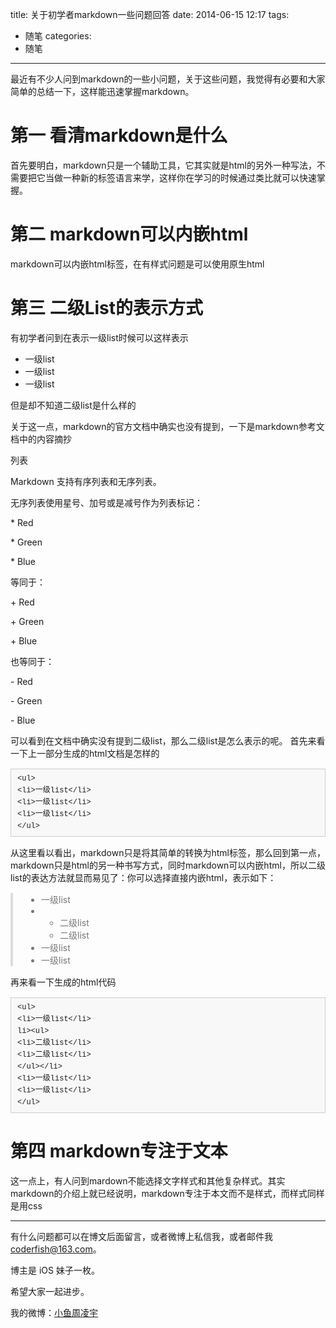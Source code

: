 title: 关于初学者markdown一些问题回答
date: 2014-06-15 12:17
tags:
  - 随笔
categories:
  - 随笔
---

最近有不少人问到markdown的一些小问题，关于这些问题，我觉得有必要和大家简单的总结一下，这样能迅速掌握markdown。

# 第一 看清markdown是什么

首先要明白，markdown只是一个辅助工具，它其实就是html的另外一种写法，不需要把它当做一种新的标签语言来学，这样你在学习的时候通过类比就可以快速掌握。

# 第二 markdown可以内嵌html

markdown可以内嵌html标签，在有样式问题是可以使用原生html

# 第三 二级List的表示方式

有初学者问到在表示一级list时候可以这样表示

* 一级list
* 一级list
* 一级list

但是却不知道二级list是什么样的

关于这一点，markdown的官方文档中确实也没有提到，一下是markdown参考文档中的内容摘抄

列表

Markdown 支持有序列表和无序列表。

无序列表使用星号、加号或是减号作为列表标记：

\* Red

\* Green

\* Blue

等同于：

\+ Red

\+ Green

\+ Blue

也等同于：

\- Red

\- Green

\- Blue

可以看到在文档中确实没有提到二级list，那么二级list是怎么表示的呢。 首先来看一下上一部分生成的html文档是怎样的


<pre style="margin-top:15px; margin-bottom:15px; padding:6px 10px; border:1px solid rgb(204,204,204); font-size:13px; font-family:Consolas,'Liberation Mono',Courier,monospace; background-color:rgb(248,248,248); line-height:19px; overflow:auto"><code style="margin:0px; padding:0px; font-size:12px; font-family:Consolas,'Liberation Mono',Courier,monospace; background-color:transparent">&lt;ul&gt;
&lt;li&gt;一级list&lt;/li&gt;
&lt;li&gt;一级list&lt;/li&gt;
&lt;li&gt;一级list&lt;/li&gt;
&lt;/ul&gt;
</code></pre>

从这里看以看出，markdown只是将其简单的转换为html标签，那么回到第一点，markdown只是html的另一种书写方式，同时markdown可以内嵌html，所以二级list的表达方法就显而易见了：你可以选择直接内嵌html，表示如下：

<blockquote style="margin-top:15px; margin-right:0px; margin-bottom:15px; margin-left:0px; padding-top:0px; padding-right:15px; padding-bottom:0px; padding-left:15px; border-top-width:0px; border-right-width:0px; border-bottom-width:0px; border-left-width:4px; border-style:initial; border-color:initial; border-left-style:solid; border-left-color:rgb(221,221,221); color:rgb(119,119,119)">
		<ul style="margin-top:0px; margin-right:0px; margin-bottom:0px; margin-left:0px; padding-top:0px; padding-right:0px; padding-bottom:0px; padding-left:30px; border-top-width:0px; border-right-width:0px; border-bottom-width:0px; border-left-width:0px; border-style:initial; border-color:initial">
			<li style="margin-top:0px; margin-right:0px; margin-bottom:0px; margin-left:0px; padding-top:0px; padding-right:0px; padding-bottom:0px; padding-left:0px; border-top-width:0px; border-right-width:0px; border-bottom-width:0px; border-left-width:0px; border-style:initial; border-color:initial">
				一级list
			</li>
			<li style="margin-top:0px; margin-right:0px; margin-bottom:0px; margin-left:0px; padding-top:0px; padding-right:0px; padding-bottom:0px; padding-left:0px; border-top-width:0px; border-right-width:0px; border-bottom-width:0px; border-left-width:0px; border-style:initial; border-color:initial">
				<ul style="margin-top:0px; margin-right:0px; margin-bottom:0px; margin-left:0px; padding-top:0px; padding-right:0px; padding-bottom:0px; padding-left:30px; border-top-width:0px; border-right-width:0px; border-bottom-width:0px; border-left-width:0px; border-style:initial; border-color:initial">
					<li style="margin-top:0px; margin-right:0px; margin-bottom:0px; margin-left:0px; padding-top:0px; padding-right:0px; padding-bottom:0px; padding-left:0px; border-top-width:0px; border-right-width:0px; border-bottom-width:0px; border-left-width:0px; border-style:initial; border-color:initial">
						二级list
					</li>
					<li style="margin-top:0px; margin-right:0px; margin-bottom:0px; margin-left:0px; padding-top:0px; padding-right:0px; padding-bottom:0px; padding-left:0px; border-top-width:0px; border-right-width:0px; border-bottom-width:0px; border-left-width:0px; border-style:initial; border-color:initial">
						二级list
					</li>
				</ul>
			</li>
			<li style="margin-top:0px; margin-right:0px; margin-bottom:0px; margin-left:0px; padding-top:0px; padding-right:0px; padding-bottom:0px; padding-left:0px; border-top-width:0px; border-right-width:0px; border-bottom-width:0px; border-left-width:0px; border-style:initial; border-color:initial">
				一级list
			</li>
			<li style="margin-top:0px; margin-right:0px; margin-bottom:0px; margin-left:0px; padding-top:0px; padding-right:0px; padding-bottom:0px; padding-left:0px; border-top-width:0px; border-right-width:0px; border-bottom-width:0px; border-left-width:0px; border-style:initial; border-color:initial">
				一级list
			</li>
		</ul>
	</blockquote>
	
再来看一下生成的html代码

<pre style="margin-top:15px; margin-bottom:15px; padding:6px 10px; border:1px solid rgb(204,204,204); font-size:13px; font-family:Consolas,'Liberation Mono',Courier,monospace; background-color:rgb(248,248,248); line-height:19px; overflow:auto"><code style="margin:0px; padding:0px; font-size:12px; font-family:Consolas,'Liberation Mono',Courier,monospace; background-color:transparent">&lt;ul&gt;
&lt;li&gt;一级list&lt;/li&gt;
li&gt;&lt;ul&gt;
&lt;li&gt;二级list&lt;/li&gt;
&lt;li&gt;二级list&lt;/li&gt;
&lt;/ul&gt;&lt;/li&gt;
&lt;li&gt;一级list&lt;/li&gt;
&lt;li&gt;一级list&lt;/li&gt;
&lt;/ul&gt;
</code></pre>

# 第四 markdown专注于文本

这一点上，有人问到mardown不能选择文字样式和其他复杂样式。其实markdown的介绍上就已经说明，markdown专注于本文而不是样式，而样式同样是用css

----

有什么问题都可以在博文后面留言，或者微博上私信我，或者邮件我 <coderfish@163.com>。

博主是 iOS 妹子一枚。

希望大家一起进步。

我的微博：[小鱼周凌宇](http://weibo.com/coderfish/)


